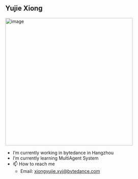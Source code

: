 ## Yujie Xiong
<img width="400" height="400" alt="image" src="https://github.com/user-attachments/assets/e10c57b8-7f6c-46ea-8e1f-32c3f7952bf4" />

- I’m currently working in bytedance in Hangzhou
- I’m currently learning MultiAgent System
- 📫 How to reach me
  - Email: xiongyujie.xyj@bytedance.com


<!--
**Yuujee/Yuujee** is a ✨ _special_ ✨ repository because its `README.md` (this file) appears on your GitHub profile.

Here are some ideas to get you started:

- 🔭 I’m currently working on ...
- 🌱 I’m currently learning ...
- 👯 I’m looking to collaborate on ...
- 🤔 I’m looking for help with ...
- 💬 Ask me about ...
- 📫 How to reach me: ...
- 😄 Pronouns: ...
- ⚡ Fun fact: ...
-->
